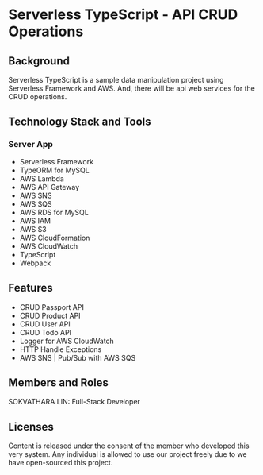 # Serverless TypeScript - API CRUD Operations

## Background

Serverless TypeScript is a sample data manipulation project using Serverless Framework and AWS. And, there will be api web services for the CRUD operations.

## Technology Stack and Tools

### Server App

- Serverless Framework
- TypeORM for MySQL
- AWS Lambda
- AWS API Gateway
- AWS SNS
- AWS SQS
- AWS RDS for MySQL
- AWS IAM
- AWS S3
- AWS CloudFormation
- AWS CloudWatch
- TypeScript
- Webpack

## Features

- CRUD Passport API
- CRUD Product API
- CRUD User API
- CRUD Todo API
- Logger for AWS CloudWatch
- HTTP Handle Exceptions
- AWS SNS | Pub/Sub with AWS SQS

## Members and Roles

SOKVATHARA LIN: Full-Stack Developer

## Licenses

Content is released under the consent of the member who developed this very system. Any individual is allowed to use our project freely due to we have open-sourced this project.
